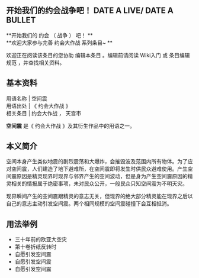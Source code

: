 开始我们的约会战争吧！  DATE A LIVE/  DATE A BULLET  
---  
  
**开始我们的 约会  （  战争  ）  吧！ **  
**欢迎大家参与完善 约会大作战  系列条目~ **

欢迎正在阅读该条目的您协助  编辑本条目  。编辑前请阅读  Wiki入门  或  条目编辑规范  ，并查找相关资料。

**基本资料**  
---  
用语名称  |  空间震   
用语出处  |  《  约会大作战  》   
相关条目  |  约会大作战  ，  天宫市   
  
**空间震** 是《  约会大作战  》及其衍生作品中的用语之一。

##  本义简介

空间本身产生类似地震的剧烈震荡和大爆炸，会摧毁波及范围内所有物体。为了应对空间震，人们建造了地下避难所，在空间震即将发生时供民众避难使用。产生空间震原因是精灵现界时现界与邻界产生的空间波动，但是身为产生空间震原因的精灵相关的情报属于绝密事项，未对民众公开，一般民众只知空间震为不明天灾。

现界瞬间产生的空间震跟精灵的意志无关，但现界的绝大部分精灵能在现界之后以自己的意志主动引发空间震。两个相同规模的空间震碰撞下会互相抵消。

##  用法举例

  * 三十年前的欧亚大空灾 
  * 第十卷折纸反转时 
  * 自愿引发空间震 
  * 自愿引发空间震 
  * 自愿引发空间震 